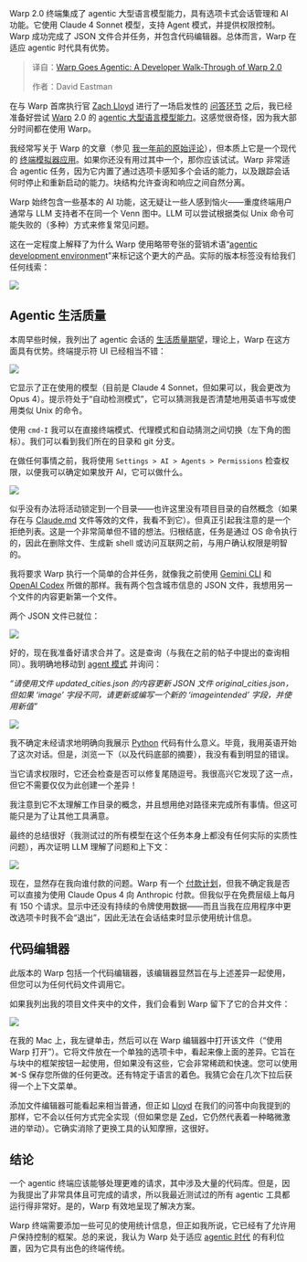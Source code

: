 
<!--
title: Warp Agentic破界：Warp 2.0开发者全景透视
cover: https://cdn.thenewstack.io/media/2025/07/d3dc7b1b-getty-images-itaxr436zou-unsplashb.jpg
summary: Warp 2.0 终端集成了 agentic 大型语言模型能力，具有选项卡式会话管理和 AI 功能。它使用 Claude 4 Sonnet 模型，支持 Agent 模式，并提供权限控制。Warp 成功完成了 JSON 文件合并任务，并包含代码编辑器。总体而言，Warp 在适应 agentic 时代具有优势。
-->

Warp 2.0 终端集成了 agentic 大型语言模型能力，具有选项卡式会话管理和 AI 功能。它使用 Claude 4 Sonnet 模型，支持 Agent 模式，并提供权限控制。Warp 成功完成了 JSON 文件合并任务，并包含代码编辑器。总体而言，Warp 在适应 agentic 时代具有优势。

> 译自：[Warp Goes Agentic: A Developer Walk-Through of Warp 2.0](https://thenewstack.io/warp-goes-agentic-a-developer-walk-through-of-warp-2-0/)
> 
> 作者：David Eastman

在与 Warp 首席执行官 [Zach Lloyd](https://www.linkedin.com/in/zachlloyd) 进行了一场启发性的 [问答环节](https://thenewstack.io/qa-how-warp-2-0-compares-to-claude-code-and-gemini-cli/) 之后，我已经准备好尝试 [Warp](https://www.warp.dev/) 2.0 的 [agentic 大型语言模型能力](https://www.warp.dev/blog/reimagining-coding-agentic-development-environment)。这感觉很奇怪，因为我大部分时间都在使用 Warp。

我经常写关于 Warp 的文章（参见 [我一年前的原始评论](https://thenewstack.io/a-review-of-warp-another-rust-based-terminal/)），但本质上它是一个现代的 [终端模拟器应用](https://thenewstack.io/warp-vs-ghostty-which-terminal-app-meets-your-dev-needs/)。如果你还没有用过其中一个，那你应该试试。Warp 非常适合 agentic 任务，因为它内置了通过选项卡感知多个会话的能力，以及跟踪会话何时停止和重新启动的能力。块结构允许查询和响应之间自然分离。

Warp 始终包含一些基本的 AI 功能，这无疑让一些人感到恼火——重度终端用户通常与 LLM 支持者不在同一个 Venn 图中。LLM 可以尝试根据类似 Unix 命令可能失败的（多种）方式来修复常见问题。

这在一定程度上解释了为什么 Warp 使用略带夸张的营销术语“[agentic development environmen](https://thenewstack.io/agentic-ai-is-quietly-replacing-developers)t”来标记这个更大的产品。实际的版本标签没有给我们任何线索：

[![](https://cdn.thenewstack.io/media/2025/07/ee36a530-image-1024x584.png)](https://cdn.thenewstack.io/media/2025/07/ee36a530-image-1024x584.png)

## Agentic 生活质量

本周早些时候，我列出了 agentic 会话的 [生活质量期望](https://thenewstack.io/expectations-for-agentic-coding-tools-testing-gemini-cli/)，理论上，Warp 在这方面具有优势。终端提示符 UI 已经相当不错：

[![](https://cdn.thenewstack.io/media/2025/07/d5e7d731-image-1-1024x416.png)](https://cdn.thenewstack.io/media/2025/07/d5e7d731-image-1-1024x416.png)

它显示了正在使用的模型（目前是 Claude 4 Sonnet，但如果可以，我会更改为 Opus 4）。提示符处于“自动检测模式”，它可以猜测我是否清楚地用英语书写或使用类似 Unix 的命令。

使用 `cmd-I` 我可以在直接终端模式、代理模式和自动猜测之间切换（左下角的图标）。我们可以看到我们所在的目录和 git 分支。

在做任何事情之前，我将使用 `Settings > AI > Agents > Permissions` 检查权限，以便我可以确定如果放开 AI，它可以做什么。

[![](https://cdn.thenewstack.io/media/2025/07/d18f16ba-image-2-1024x651.png)](https://cdn.thenewstack.io/media/2025/07/d18f16ba-image-2-1024x651.png)

似乎没有办法将活动锁定到一个目录——也许这里没有项目目录的自然概念（如果存在与 [Claude.md](http://claude.md/) 文件等效的文件，我看不到它）。但真正引起我注意的是一个拒绝列表。这是一个非常简单但不错的想法。归根结底，任务是通过 OS 命令执行的，因此在删除文件、生成新 shell 或访问互联网之前，与用户确认权限是明智的。

我将要求 Warp 执行一个简单的合并任务，就像我之前使用 [Gemini CLI](https://thenewstack.io/expectations-for-agentic-coding-tools-testing-gemini-cli/) 和 [OpenAI Codex](https://thenewstack.io/testing-openai-codex-and-comparing-it-to-claude-code/) 所做的那样。我有两个包含城市信息的 JSON 文件，我想用另一个文件的内容更新第一个文件。

两个 JSON 文件已就位：

[![](https://cdn.thenewstack.io/media/2025/07/b82325f5-image-4-1024x396.png)](https://cdn.thenewstack.io/media/2025/07/b82325f5-image-4-1024x396.png)

好的，现在我准备好请求合并了。这是查询（与我在之前的帖子中提出的查询相同）。我明确地移动到 [agent 模式](https://thenewstack.io/warp-goes-agentic-a-developer-walk-through-of-warp-2-0/) 并询问：

*“请使用文件 updated\_cities.json 的内容更新 JSON 文件 original\_cities.json，但如果 ‘image’ 字段不同，请更新或编写一个新的 ‘imageintended’ 字段，并使用新值”*

[![](https://cdn.thenewstack.io/media/2025/07/337e9fe3-image-5-1024x588.png)](https://cdn.thenewstack.io/media/2025/07/337e9fe3-image-5-1024x588.png)

我不确定未经请求地明确向我展示 [Python](https://roadmap.sh/python) 代码有什么意义。毕竟，我用英语开始了这次对话。但是，浏览一下（以及代码底部的摘要），我没有看到明显的错误。

当它请求权限时，它还会检查是否可以修复尾随逗号。我很高兴它发现了这一点，但它不需要仅仅为此创建一个差异！

我注意到它不太理解工作目录的概念，并且想用绝对路径来完成所有事情。但这可能只是为了让其他工具满意。

最终的总结很好（我测试过的所有模型在这个任务本身上都没有任何实际的实质性问题），再次证明 LLM 理解了问题和上下文：

[![](https://cdn.thenewstack.io/media/2025/07/423d60fe-image-7.png)](https://cdn.thenewstack.io/media/2025/07/423d60fe-image-7.png)

现在，显然存在我向谁付款的问题。Warp 有一个 [付款计划](https://www.warp.dev/pricing)，但我不确定我是否可以直接为使用 Claude Opus 4 向 Anthropic 付款。但我似乎在免费层级上每月有 150 个请求。显示中还没有持续的令牌使用数据——而且当我在应用程序中更改选项卡时我不会“退出”，因此无法在会话结束时显示使用统计信息。

## 代码编辑器

此版本的 Warp 包括一个代码编辑器，该编辑器显然旨在与上述差异一起使用，但您可以为任何代码文件调用它。

如果我列出我的项目文件夹中的文件，我们会看到 Warp 留下了它的合并文件：

[![](https://cdn.thenewstack.io/media/2025/07/f5fbdab5-image-8-1024x216.png)](https://cdn.thenewstack.io/media/2025/07/f5fbdab5-image-8-1024x216.png)

在我的 Mac 上，我左键单击，然后可以在 Warp 编辑器中打开该文件（“使用 Warp 打开”）。它将文件放在一个单独的选项卡中，看起来像上面的差异。它旨在与块中的框架按钮一起使用，但如果没有这些，它会非常稀疏和快速。您可以使用 ⌘-S 保存您所做的任何更改。还有特定于语言的着色。我猜它会在几次下拉后获得一个上下文菜单。

添加文件编辑器可能看起来相当普通，但正如 [Lloyd](https://www.linkedin.com/in/zachlloyd) 在我们的问答中向我提到的那样，它不会以任何方式完全实现（但如果您是 [Zed](https://thenewstack.io/an-introduction-to-zed-ai-and-how-it-compares-to-cursor-ai/)，它仍然代表着一种略微激进的举动）。它确实消除了更换工具的认知摩擦，这很好。

## 结论

一个 agentic 终端应该能够处理更难的请求，其中涉及大量的代码库。但是，因为我提出了非常具体且可完成的请求，所以我最近测试过的所有 agentic 工具都运行得非常好。是的，Warp 有效地呈现了解决方案。

Warp 终端需要添加一些可见的使用统计信息，但正如我所说，它已经有了允许用户保持控制的框架。总的来说，我认为 Warp 处于适应 [agentic 时代](https://thenewstack.io/qa-how-warp-2-0-compares-to-claude-code-and-gemini-cli/) 的有利位置，因为它具有出色的终端传统。